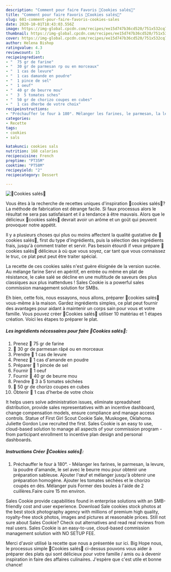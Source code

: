 ```yaml
---
description: "Comment pour faire Favoris 🍅Cookies salés🍅"
title: "Comment pour faire Favoris 🍅Cookies salés🍅"
slug: 601-comment-pour-faire-favoris-cookies-sales
date: 2020-10-01T18:43:03.556Z
image: https://img-global.cpcdn.com/recipes/ee15d747b36cd520/751x532cq70/🍅cookies-sales🍅-photo-principale-de-la-recette.jpg
thumbnail: https://img-global.cpcdn.com/recipes/ee15d747b36cd520/751x532cq70/🍅cookies-sales🍅-photo-principale-de-la-recette.jpg
cover: https://img-global.cpcdn.com/recipes/ee15d747b36cd520/751x532cq70/🍅cookies-sales🍅-photo-principale-de-la-recette.jpg
author: Helena Bishop
ratingvalue: 4.3
reviewcount: 15
recipeingredient:
- "  75 gr de farine"
- "  30 gr de parmesan rp ou en morceaux"
- "  1 cas de levure"
- "  1 cas damande en poudre"
- "  1 pince de sel"
- "  1 oeuf"
- "  40 gr de beurre mou"
- "  3  5 tomates sches"
- "  50 gr de chorizo coupes en cubes"
- "  1 cas dherbe de votre choix"
recipeinstructions:
- "Préchauffer le four à 180°. Mélanger les farines, le parmesan, la levure, la poudre d&#39;amande, le sel avec le beurre mou pour obtenir une préparation sableuse. Ajouter l&#39;œuf et mélanger jusqu&#39;à obtenir une préparation homogène. Ajouter les tomates séchées et le chorizo coupés en dés. Mélanger puis Former des boules à l&#39;aide de 2 cuillères.Faire cuire 15 mn environ."
categories:
- Recette
tags:
- cookies
- sals

katakunci: cookies sals 
nutrition: 168 calories
recipecuisine: French
preptime: "PT35M"
cooktime: "PT58M"
recipeyield: "2"
recipecategory: Dessert

---
```



![🍅Cookies salés🍅](https://img-global.cpcdn.com/recipes/ee15d747b36cd520/751x532cq70/🍅cookies-sales🍅-photo-principale-de-la-recette.jpg)

Vous êtes à la recherche de recettes uniques d'inspiration 🍅cookies salés🍅? La méthode de fabrication est dérange facile. Si faux processus alors le résultat ne sera pas satisfaisant et il a tendance à être mauvais. Alors que le délicieux 🍅cookies salés🍅 devrait avoir un arôme et un goût qui peuvent provoquer notre appétit.

Il y a plusieurs choses qui plus ou moins affectent la qualité gustative de 🍅cookies salés🍅, first du type d'ingrédients, puis la sélection des ingrédients frais, jusqu'à comment traiter et servir. Pas besoin étourdi if veux prépare 🍅cookies salés🍅 délicieux à où que vous soyez, car tant que vous connaissez le truc, ce plat peut peut être traiter spécial.

La recette de ces cookies salés n&#39;est guère éloignée de la version sucrée. Au mélange farine Servi en apéritif, en entrée ou même en plat de résistance, le cake salé se décline en une multitude de saveurs des plus classiques aux plus inattendues ! Sales Cookie is a powerful sales commission management solution for SMBs.


Eh bien, cette fois, nous essayons, nous allons, préparer 🍅cookies salés🍅 vous-même à la maison. Gardez ingrédients simples, ce plat peut fournir des avantages pour aidant à maintenir un corps sain pour vous et votre famille. Vous pouvez créer 🍅Cookies salés🍅 utiliser 10 matériau et 1 étapes création. Voici les étapes to préparer le plat.

<!--inarticleads1-->

##### Les ingrédients nécessaires pour faire 🍅Cookies salés🍅:

1. Prenez  🍅 75 gr de farine
1.   🍅 30 gr de parmesan râpé ou en morceaux
1. Prendre  🍅 1 cas de levure
1. Prenez  🍅 1 cas d&#39;amande en poudre
1. Préparer  🍅 1 pincée de sel
1. Fournir  🍅 1 oeuf
1. Fournir  🍅 40 gr de beurre mou
1. Prendre  🍅 3 à 5 tomates séchées
1.   🍅 50 gr de chorizo coupes en cubes
1. Obtenir  🍅 1 cas d&#39;herbe de votre choix


It helps users solve administration issues, eliminate spreadsheet distribution, provide sales representatives with an incentive dashboard, change compensation models, ensure compliance and manage access controls. Statue of First Girl Scout Cookie Sale, Muskogee, Oklahoma. Juliette Gordon Low recruited the first. Sales Cookie is an easy to use, cloud-based solution to manage all aspects of your commission program - from participant enrollment to incentive plan design and personal dashboards. 

<!--inarticleads2-->

##### Instructions Créer 🍅Cookies salés🍅:

1. Préchauffer le four à 180°. - Mélanger les farines, le parmesan, la levure, la poudre d&#39;amande, le sel avec le beurre mou pour obtenir une préparation sableuse. Ajouter l&#39;œuf et mélanger jusqu&#39;à obtenir une préparation homogène. Ajouter les tomates séchées et le chorizo coupés en dés. Mélanger puis Former des boules à l&#39;aide de 2 cuillères.Faire cuire 15 mn environ.


Sales Cookie provide capabilities found in enterprise solutions with an SMB-friendly cost and user experience. Download Sale cookies stock photos at the best stock photography agency with millions of premium high quality, royalty-free stock photos, images and pictures at reasonable prices. Still not sure about Sales Cookie? Check out alternatives and read real reviews from real users. Sales Cookie is an easy-to-use, cloud-based commission management solution with NO SETUP FEE. 


Merci d'avoir utilisé la recette que nous a présentée sur ici. Big Hope nous, le processus simple 🍅Cookies salés🍅 ci-dessus pouvons vous aider à préparer des plats qui sont délicieux pour votre famille / amis ou à devenir inspiration in faire des affaires culinaires. J'espère que c'est utile et bonne chance!
